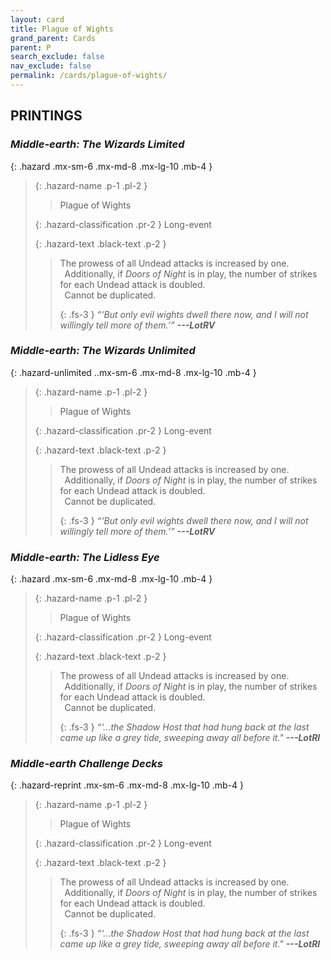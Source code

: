 ```yaml
---
layout: card
title: Plague of Wights
grand_parent: Cards
parent: P
search_exclude: false
nav_exclude: false
permalink: /cards/plague-of-wights/
---
```


## PRINTINGS


### _Middle-earth: The Wizards Limited_

{: .hazard .mx-sm-6 .mx-md-8 .mx-lg-10 .mb-4 }
> {: .hazard-name .p-1 .pl-2 }
> > <div class="hazard-mp"></div>
> > <div class="card-name">Plague of Wights</div>
>
> {: .hazard-classification .pr-2 }
> Long-event
>
> {: .hazard-text .black-text .p-2 }
> > The prowess of all Undead attacks is increased by one. <br>&ensp;Additionally, if _Doors of Night_ is in play, the number of strikes for each Undead attack is doubled. <br>&ensp;Cannot be duplicated. 
> > 
> > {: .fs-3 } 
> > _“‘But only evil wights dwell there now, and I will not willingly tell more of them.’”_ ***---&#65279;LotRV*** 
>

### _Middle-earth: The Wizards Unlimited_

{: .hazard-unlimited ..mx-sm-6 .mx-md-8 .mx-lg-10 .mb-4 }
> {: .hazard-name .p-1 .pl-2 }
> > <div class="hazard-mp"></div>
> > <div class="card-name">Plague of Wights</div>
>
> {: .hazard-classification .pr-2 }
> Long-event
>
> {: .hazard-text .black-text .p-2 }
> > The prowess of all Undead attacks is increased by one. <br>&ensp;Additionally, if _Doors of Night_ is in play, the number of strikes for each Undead attack is doubled. <br>&ensp;Cannot be duplicated. 
> > 
> > {: .fs-3 } 
> > _“‘But only evil wights dwell there now, and I will not willingly tell more of them.’”_ ***---&#65279;LotRV*** 
>

### _Middle-earth: The Lidless Eye_

{: .hazard .mx-sm-6 .mx-md-8 .mx-lg-10 .mb-4 }
> {: .hazard-name .p-1 .pl-2 }
> > <div class="hazard-mp"></div>
> > <div class="card-name">Plague of Wights</div>
>
> {: .hazard-classification .pr-2 }
> Long-event
>
> {: .hazard-text .black-text .p-2 }
> > The prowess of all Undead attacks is increased by one. <br>&ensp;Additionally, if _Doors of Night_ is in play, the number of strikes for each Undead attack is doubled. <br>&ensp;Cannot be duplicated. 
> > 
> > {: .fs-3 } 
> > _“‘...the Shadow Host that had hung back at the last came up like a grey tide, sweeping away all before it."_ ***---&#65279;LotRI*** 
>

### _Middle-earth Challenge Decks_

{: .hazard-reprint .mx-sm-6 .mx-md-8 .mx-lg-10 .mb-4 }
> {: .hazard-name .p-1 .pl-2 }
> > <div class="hazard-mp"></div>
> > <div class="card-name">Plague of Wights</div>
>
> {: .hazard-classification .pr-2 }
> Long-event
>
> {: .hazard-text .black-text .p-2 }
> > The prowess of all Undead attacks is increased by one. <br>&ensp;Additionally, if _Doors of Night_ is in play, the number of strikes for each Undead attack is doubled. <br>&ensp;Cannot be duplicated. 
> > 
> > {: .fs-3 } 
> > _“‘...the Shadow Host that had hung back at the last came up like a grey tide, sweeping away all before it."_ ***---&#65279;LotRI*** 
>

